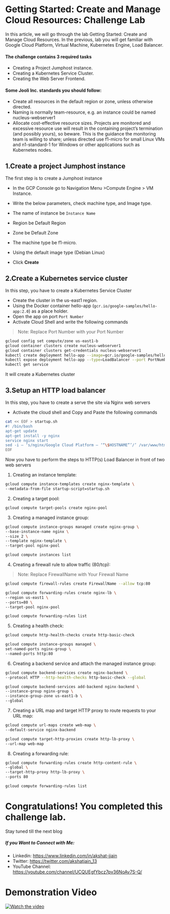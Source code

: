 # Getting Started: Create and Manage Cloud Resources: Challenge Lab

In this article, we will go through the lab Getting Started: Create and Manage Cloud Resources. In the previous, lab you will get familiar with Google Cloud Platform, Virtual Machine, Kubernetes Engine, Load Balancer.


#### The challenge contains 3 required tasks
- Creating a Project Jumphost instance.
- Creating a Kubernetes Service Cluster.
- Creating the Web Server Frontend.

#### Some Jooli Inc. standards you should follow:
- Create all resources in the default region or zone, unless otherwise directed.
- Naming is normally team-resource, e.g. an instance could be named nucleus-webserver1
- Allocate cost-effective resource sizes. Projects are monitored and excessive resource use will result in the containing project’s termination (and possibly yours), so beware. This is the guidance the monitoring team is willing to share; unless directed use f1-micro for small Linux VMs and n1-standard-1 for Windows or other applications such as Kubernetes nodes.



## 1.Create a project Jumphost instance
The first step is to create a Jumphost instance
- In the GCP Console go to Navigation Menu >Compute Engine > VM Instance.

- Write the below parameters, check machine type, and Image type.
- The name of instance be `Instance Name`
- Region be Default Region
- Zone be Default Zone
- The machine type be f1-micro.
- Using the default image type (Debian Linux)
- Click **Create**

## 2.Create a Kubernetes service cluster
In this step, you have to create a Kubernetes Service Cluster
- Create the cluster in the us-east1 region.
- Using the Docker container hello-app (`gcr.io/google-samples/hello-app:2.0`) as a place holder.
- Open the app on port `Port Number`
- Activate Cloud Shell and write the following commands

> Note: Replace Port Number with your Port Number
``` bash
gcloud config set compute/zone us-east1-b
gcloud container clusters create nucleus-webserver1
gcloud container clusters get-credentials nucleus-webserver1
kubectl create deployment hello-app --image=gcr.io/google-samples/hello-app:2.0
kubectl expose deployment hello-app --type=LoadBalancer --port PortNumber
kubectl get service 
```


It will create a Kubernetes cluster
## 3.Setup an HTTP load balancer
In this step, you have to create a serve the site via Nginx web servers
- Activate the cloud shell and Copy and Paste the following commands

``` bash
cat << EOF > startup.sh
#! /bin/bash
apt-get update
apt-get install -y nginx
service nginx start
sed -i — ‘s/nginx/Google Cloud Platform — ‘“\$HOSTNAME”’/’ /var/www/html/index.nginx-debian.html
EOF
```

Now you have to perform the steps to HTTP(s) Load Balancer in front of two web servers

1. Creating an instance template:

``` bash
gcloud compute instance-templates create nginx-template \
--metadata-from-file startup-script=startup.sh
```

2. Creating a target pool:

``` bash
gcloud compute target-pools create nginx-pool
```

3. Creating a managed instance group:

``` bash
gcloud compute instance-groups managed create nginx-group \
--base-instance-name nginx \
--size 2 \
--template nginx-template \
--target-pool nginx-pool

gcloud compute instances list
```

4. Creating a firewall rule to allow traffic (80/tcp):

> Note: Replace FirewallName with Your Firewall Name

``` bash
gcloud compute firewall-rules create FirewallName --allow tcp:80

gcloud compute forwarding-rules create nginx-lb \
--region us-east1 \
--ports=80 \
--target-pool nginx-pool

gcloud compute forwarding-rules list
```

5. Creating a health check:

``` bash
gcloud compute http-health-checks create http-basic-check

gcloud compute instance-groups managed \
set-named-ports nginx-group \
--named-ports http:80
```

6. Creating a backend service and attach the managed instance group:

``` bash
gcloud compute backend-services create nginx-backend \
--protocol HTTP --http-health-checks http-basic-check --global

gcloud compute backend-services add-backend nginx-backend \
--instance-group nginx-group \
--instance-group-zone us-east1-b \
--global
```

7. Creating a URL map and target HTTP proxy to route requests to your URL map:

``` bash
gcloud compute url-maps create web-map \
--default-service nginx-backend

gcloud compute target-http-proxies create http-lb-proxy \
--url-map web-map
```

8. Creating a forwarding rule:

``` bash
gcloud compute forwarding-rules create http-content-rule \
--global \
--target-http-proxy http-lb-proxy \
--ports 80

gcloud compute forwarding-rules list
```

# Congratulations! You completed this challenge lab.
Stay tuned till the next blog
##### If you Want to Connect with Me:

- Linkedin: https://www.linkedin.com/in/akshat-jjain
- Twitter: https://twitter.com/akshatjain_13
- YouTube Channel: https://youtube.com/channel/UCQUEgfYbcz7pv36NoAv7S-Q/


# Demonstration Video
[![Watch the video](https://img.youtube.com/vi/CjVlbv5GmKU/maxresdefault.jpg)](https://youtu.be/CjVlbv5GmKU)
